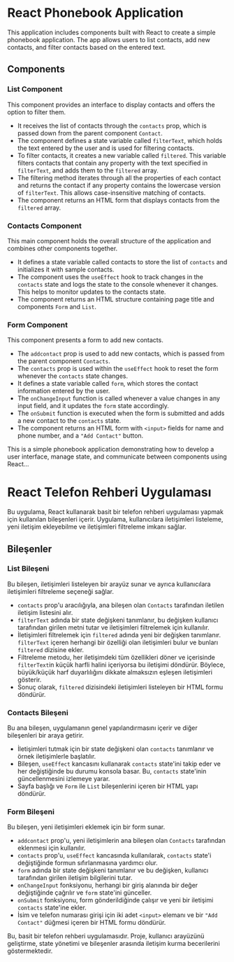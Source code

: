 # React Phonebook Application
This application includes components built with React to create a simple phonebook application. The app allows users to list contacts, add new contacts, and filter contacts based on the entered text.

## Components

### List Component

This component provides an interface to display contacts and offers the option to filter them.

- It receives the list of contacts through the `contacts` prop, which is passed down from the parent component `Contact`.
- The component defines a state variable called `filterText`, which holds the text entered by the user and is used for filtering contacts.
- To filter contacts, it creates a new variable called `filtered`. This variable filters contacts that contain any property with the text specified in `filterText`, and adds them to the `filtered` array.
- The filtering method iterates through all the properties of each contact and returns the contact if any property contains the lowercase version of `filterText`. This allows case-insensitive matching of contacts.
- The component returns an HTML form that displays contacts from the `filtered` array.

### Contacts Component

This main component holds the overall structure of the application and combines other components together.

- It defines a state variable called contacts to store the list of ``contacts`` and initializes it with sample contacts.
- The component uses the ``useEffect`` hook to track changes in the ``contacts`` state and logs the state to the console whenever it changes. This helps to monitor updates to the contacts state.
- The component returns an HTML structure containing page title and components ``Form`` and ``List``.

### Form Component

This component presents a form to add new contacts.

- The ``addcontact`` prop is used to add new contacts, which is passed from the parent component ``Contacts``.
- The ``contacts`` prop is used within the ``useEffect`` hook to reset the form whenever the ``contacts`` state changes.
- It defines a state variable called ``form``, which stores the contact information entered by the user.
- The ``onChangeInput`` function is called whenever a value changes in any input field, and it updates the ``form`` state accordingly.
- The ``onSubmit`` function is executed when the form is submitted and adds a new contact to the ``contacts`` state.
- The component returns an HTML form with ``<input>`` fields for name and phone number, and a ``"Add Contact"`` button.

This is a simple phonebook application demonstrating how to develop a user interface, manage state, and communicate between components using React...

# React Telefon Rehberi Uygulaması

Bu uygulama, React kullanarak basit bir telefon rehberi uygulaması yapmak için kullanılan bileşenleri içerir. Uygulama, kullanıcılara iletişimleri listeleme, yeni iletişim ekleyebilme ve iletişimleri filtreleme imkanı sağlar.

## Bileşenler

### List Bileşeni

Bu bileşen, iletişimleri listeleyen bir arayüz sunar ve ayrıca kullanıcılara iletişimleri filtreleme seçeneği sağlar.

- `contacts` prop'u aracılığıyla, ana bileşen olan `Contacts` tarafından iletilen iletişim listesini alır.
- `filterText` adında bir state değişkeni tanımlanır, bu değişken kullanıcı tarafından girilen metni tutar ve iletişimleri filtrelemek için kullanılır.
- İletişimleri filtrelemek için `filtered` adında yeni bir değişken tanımlanır. `filterText` içeren herhangi bir özelliği olan iletişimleri bulur ve bunları `filtered` dizisine ekler.
- Filtreleme metodu, her iletişimdeki tüm özellikleri döner ve içerisinde `filterText`in küçük harfli halini içeriyorsa bu iletişimi döndürür. Böylece, büyük/küçük harf duyarlılığını dikkate almaksızın eşleşen iletişimleri gösterir.
- Sonuç olarak, `filtered` dizisindeki iletişimleri listeleyen bir HTML formu döndürür.

### Contacts Bileşeni

Bu ana bileşen, uygulamanın genel yapılandırmasını içerir ve diğer bileşenleri bir araya getirir.

- İletişimleri tutmak için bir state değişkeni olan `contacts` tanımlanır ve örnek iletişimlerle başlatılır.
- Bileşen, `useEffect` kancasını kullanarak `contacts` state'ini takip eder ve her değiştiğinde bu durumu konsola basar. Bu, `contacts` state'inin güncellenmesini izlemeye yarar.
- Sayfa başlığı ve `Form` ile `List` bileşenlerini içeren bir HTML yapı döndürür.

### Form Bileşeni

Bu bileşen, yeni iletişimleri eklemek için bir form sunar.

- `addcontact` prop'u, yeni iletişimlerin ana bileşen olan `Contacts` tarafından eklenmesi için kullanılır.
- `contacts` prop'u, `useEffect` kancasında kullanılarak, `contacts` state'i değiştiğinde formun sıfırlanmasına yardımcı olur.
- `form` adında bir state değişkeni tanımlanır ve bu değişken, kullanıcı tarafından girilen iletişim bilgilerini tutar.
- `onChangeInput` fonksiyonu, herhangi bir giriş alanında bir değer değiştiğinde çağrılır ve `form` state'ini günceller.
- `onSubmit` fonksiyonu, form gönderildiğinde çalışır ve yeni bir iletişimi `contacts` state'ine ekler.
- İsim ve telefon numarası girişi için iki adet `<input>` elemanı ve bir ``"Add Contact"`` düğmesi içeren bir HTML formu döndürür.


Bu, basit bir telefon rehberi uygulamasıdır. Proje, kullanıcı arayüzünü geliştirme, state yönetimi ve bileşenler arasında iletişim kurma becerilerini göstermektedir.